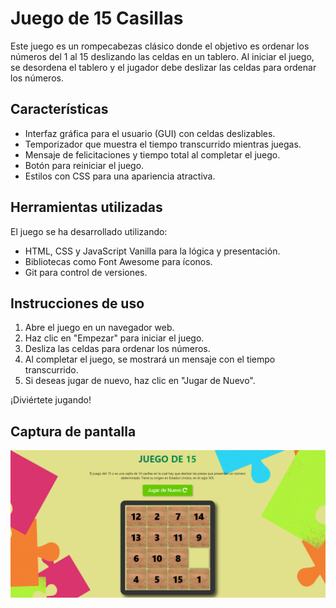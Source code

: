 # Juego de 15 Casillas

Este juego es un rompecabezas clásico donde el objetivo es ordenar los números del 1 al 15 deslizando las celdas en un tablero. Al iniciar el juego, se desordena el tablero y el jugador debe deslizar las celdas para ordenar los números.

## Características

- Interfaz gráfica para el usuario (GUI) con celdas deslizables.
- Temporizador que muestra el tiempo transcurrido mientras juegas.
- Mensaje de felicitaciones y tiempo total al completar el juego.
- Botón para reiniciar el juego.
- Estilos con CSS para una apariencia atractiva.

## Herramientas utilizadas

El juego se ha desarrollado utilizando:

- HTML, CSS y JavaScript Vanilla para la lógica y presentación.
- Bibliotecas como Font Awesome para íconos.
- Git para control de versiones.

## Instrucciones de uso

1. Abre el juego en un navegador web.
2. Haz clic en "Empezar" para iniciar el juego.
3. Desliza las celdas para ordenar los números.
4. Al completar el juego, se mostrará un mensaje con el tiempo transcurrido.
5. Si deseas jugar de nuevo, haz clic en "Jugar de Nuevo".

¡Diviértete jugando!

## Captura de pantalla

![Descripción de la imagen](Game.png)
